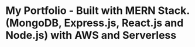 # My Portfolio - Built with MERN Stack. (MongoDB, Express.js, React.js and Node.js) with AWS and Serverless
